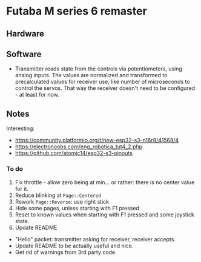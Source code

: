 
# Futaba M series 6 remaster



<!----------------------------------------------------------------------------->



## Hardware

<!-- pins -->


<!----------------------------------------------------------------------------->

## Software

+ Transmitter reads state from the controls via potentiometers, using analog inputs. The values are normalized and transformed to precalculated values for receiver use, like number of microseconds to control the servos. That way the receiver doesn't need to be configured - at least for now.



<!----------------------------------------------------------------------------->

## Notes

Interesting:
+ https://community.platformio.org/t/new-esp32-s3-n16r8/41568/4
+ https://electronoobs.com/eng_robotica_tut4_2.php
+ https://github.com/atomic14/esp32-s3-pinouts

### To do

1. Fix throttle - allow zero being at min... or rather: there is no center value for it.
2. Reduce blinking at `Page::Centered`
3. Rework `Page::Reverse`: use right stick
4. Hide some pages, unless starting with F1 pressed
5. Reset to known values when starting with F1 pressed and some joystick state.
6. Update README

+ "Hello" packet: transmitter asking for receiver, receiver accepts.
+ Update README to be actually useful and nice.
+ Get rid of warnings from 3rd party code.
